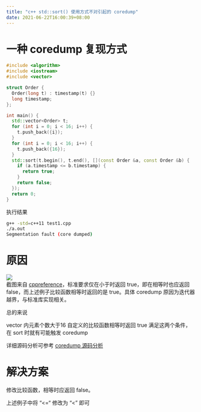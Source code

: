 ```yaml
---
title: "c++ std::sort() 使用方式不对引起的 coredump"
date: 2021-06-22T16:00:39+08:00
---
```

# 一种 coredump 复现方式
```c++
#include <algorithm>
#include <iostream>
#include <vector>

struct Order {
  Order(long t) : timestamp(t) {}
  long timestamp;
};

int main() {
  std::vector<Order> t;
  for (int i = 0; i < 16; i++) {
    t.push_back({i});
  }
  for (int i = 0; i < 16; i++) {
    t.push_back({16});
  }
  std::sort(t.begin(), t.end(), [](const Order &a, const Order &b) {
    if (a.timestamp <= b.timestamp) {
      return true;
    }
    return false;
  });
  return 0;
}
```

执行结果
```bash
g++ -std=c++11 test1.cpp
./a.out 
Segmentation fault (core dumped)
```
# 原因
![](/cpp_sort/1.png)  
截图来自 [cppreference](https://zh.cppreference.com/w/cpp/algorithm/sort)，标准要求仅在小于时返回 true，即在相等时也应返回 false，而上述例子比较函数相等时返回的是 true。具体 coredump 原因为迭代器越界，与标准库实现相关。

总的来说

vector 内元素个数大于16
自定义的比较函数相等时返回 true
满足这两个条件，在 sort 时就有可能触发 coredump

详细源码分析可参考 [coredump 源码分析](https://zhuanlan.zhihu.com/p/364361964)
# 解决方案
修改比较函数，相等时应返回 false。

上述例子中将 “<=“ 修改为 “<” 即可